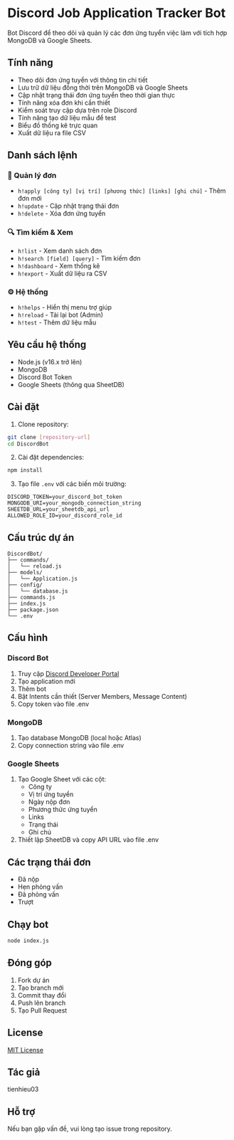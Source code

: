 # Discord Job Application Tracker Bot

Bot Discord để theo dõi và quản lý các đơn ứng tuyển việc làm với tích hợp MongoDB và Google Sheets.

## Tính năng

- Theo dõi đơn ứng tuyển với thông tin chi tiết
- Lưu trữ dữ liệu đồng thời trên MongoDB và Google Sheets
- Cập nhật trạng thái đơn ứng tuyển theo thời gian thực
- Tính năng xóa đơn khi cần thiết
- Kiểm soát truy cập dựa trên role Discord
- Tính năng tạo dữ liệu mẫu để test
- Biểu đồ thống kê trực quan
- Xuất dữ liệu ra file CSV

## Danh sách lệnh

### 📝 Quản lý đơn

- `h!apply [công ty] [vị trí] [phương thức] [links] [ghi chú]` - Thêm đơn mới
- `h!update` - Cập nhật trạng thái đơn
- `h!delete` - Xóa đơn ứng tuyển

### 🔍 Tìm kiếm & Xem

- `h!list` - Xem danh sách đơn
- `h!search [field] [query]` - Tìm kiếm đơn
- `h!dashboard` - Xem thống kê
- `h!export` - Xuất dữ liệu ra CSV

### ⚙️ Hệ thống

- `h!helps` - Hiển thị menu trợ giúp
- `h!reload` - Tải lại bot (Admin)
- `h!test` - Thêm dữ liệu mẫu

## Yêu cầu hệ thống

- Node.js (v16.x trở lên)
- MongoDB
- Discord Bot Token
- Google Sheets (thông qua SheetDB)

## Cài đặt

1. Clone repository:

```bash
git clone [repository-url]
cd DiscordBot
```

2. Cài đặt dependencies:

```bash
npm install
```

3. Tạo file `.env` với các biến môi trường:

```env
DISCORD_TOKEN=your_discord_bot_token
MONGODB_URI=your_mongodb_connection_string
SHEETDB_URL=your_sheetdb_api_url
ALLOWED_ROLE_ID=your_discord_role_id
```

## Cấu trúc dự án

```
DiscordBot/
├── commands/
│   └── reload.js
├── models/
│   └── Application.js
├── config/
│   └── database.js
├── commands.js
├── index.js
├── package.json
└── .env
```

## Cấu hình

### Discord Bot

1. Truy cập [Discord Developer Portal](https://discord.com/developers/applications)
2. Tạo application mới
3. Thêm bot
4. Bật Intents cần thiết (Server Members, Message Content)
5. Copy token vào file .env

### MongoDB

1. Tạo database MongoDB (local hoặc Atlas)
2. Copy connection string vào file .env

### Google Sheets

1. Tạo Google Sheet với các cột:
   - Công ty
   - Vị trí ứng tuyển
   - Ngày nộp đơn
   - Phương thức ứng tuyển
   - Links
   - Trạng thái
   - Ghi chú
2. Thiết lập SheetDB và copy API URL vào file .env

## Các trạng thái đơn

- Đã nộp
- Hẹn phỏng vấn
- Đã phỏng vấn
- Trượt

## Chạy bot

```bash
node index.js
```

## Đóng góp

1. Fork dự án
2. Tạo branch mới
3. Commit thay đổi
4. Push lên branch
5. Tạo Pull Request

## License

[MIT License](LICENSE)

## Tác giả

tienhieu03

## Hỗ trợ

Nếu bạn gặp vấn đề, vui lòng tạo issue trong repository.
